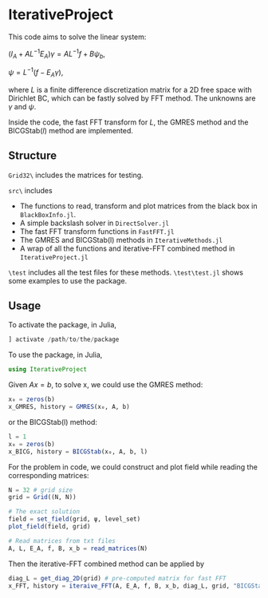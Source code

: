 # IterativeProject

This code aims to solve the linear system:

$(I_A + AL^{-1}E_A)\gamma = AL^{-1}f + B\psi_b$,

$\psi = L^{-1}(f - E_A \gamma)$,

where $L$ is a finite difference discretization matrix for a 2D free space with Dirichlet BC, which can be fastly solved by FFT method. The unknowns are $\gamma$ and $\psi$.

Inside the code, the fast FFT transform for $L$, the GMRES method and the BICGStab($l$) method are implemented.

## Structure

`Grid32\` includes the matrices for testing.

`src\` includes

- The functions to read, transform and plot matrices from the black box in `BlackBoxInfo.jl`.
- A simple backslash solver in `DirectSolver.jl`
- The fast FFT transform functions in `FastFFT.jl`
- The GMRES and BICGStab(l) methods in `IterativeMethods.jl`
- A wrap of all the functions and iterative-FFT combined method in `IterativeProject.jl`

`\test` includes all the test files for these methods. `\test\test.jl` shows some examples to use the package.

## Usage

To activate the package, in Julia,

```julia
] activate /path/to/the/package
```

To use the package, in Julia,

```julia
using IterativeProject
```

Given $Ax = b$, to solve x, we could use the GMRES method:

```julia
x₀ = zeros(b)
x_GMRES, history = GMRES(x₀, A, b)
```

or the BICGStab(l) method:

```julia
l = 1 
x₀ = zeros(b)
x_BICG, history = BICGStab(x₀, A, b, l)
```

For the problem in code, we could construct and plot field while reading the corresponding matrices:

```julia
N = 32 # grid size
grid = Grid((N, N))

# The exact solution
field = set_field(grid, ψ, level_set)
plot_field(field, grid)

# Read matrices from txt files
A, L, E_A, f, B, x_b = read_matrices(N)
```

Then the iterative-FFT combined method can be applied by

```julia
diag_L = get_diag_2D(grid) # pre-computed matrix for fast FFT
x_FFT, history = iteraive_FFT(A, E_A, f, B, x_b, diag_L, grid, "BICGStab", l = 1)
```
